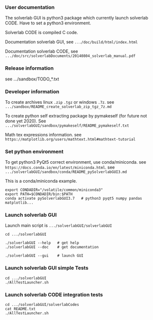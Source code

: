 

### User documentation

The solverlab GUI is python3 package which currently launch solverlab CODE.
Have to set a python3 environment.

Solverlab CODE is compiled C code.

Documentation solverlab GUI, see `.../doc/build/html/index.html`

Documentation solverlab CODE, see `.../doc/src/solverlabDocuments/20140804_solverlab_manual.pdf`


### Release information

see .../sandbox/TODO_*.txt


### Developer information

To create archives linux `.zip` `.tgz` or windows `.7z`.
see `.../sandbox/README_create_solverlab_zip_tgz_7z.md`

To create python self extracting package by pymakeself (for future not done yet 2020).
See `.../solverlabGUI/sandbox/pymakeself/README_pymakeself.txt`

Math tex expressions information.
see `https://matplotlib.org/users/mathtext.html#mathtext-tutorial`



### Set python environment

To get python3 PyQt5 correct environment, use conda/miniconda.
see `https://docs.conda.io/en/latest/miniconda.html`.
see `.../solverlabGUI/sandbox/conda/README_pySolverlabGUI3.md`

This is a conda/miniconda example.

```
export CONDADIR="/volatile/common/miniconda3"
export PATH=$CONDADIR/bin:$PATH
conda activate pySolverlabGUI3.7   # python3 pyqt5 numpy pandas matplotlib...
```


### Launch solverlab GUI


Launch main script is `.../solverlabGUI/solverlabGUI`

```
cd .../solverlabGUI

./solverlabGUI --help   # get help
./solverlabGUI --doc    # get documentation

./solverlabGUI --gui    # launch GUI
```

### Launch solverlab GUI simple Tests


```
cd .../solverlabGUI
./AllTestLauncher.sh
```

### Launch solverlab CODE integration tests


```
cd .../solverlabGUI/solverlabCodes
cat README.txt
./AllTestLauncher.sh
```